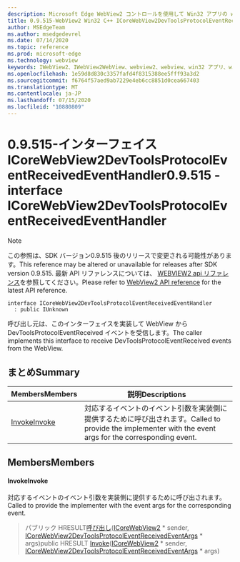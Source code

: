 ```yaml
---
description: Microsoft Edge WebView2 コントロールを使用して Win32 アプリの web コンテンツをホストする
title: 0.9.515-WebView2 Win32 C++ ICoreWebView2DevToolsProtocolEventReceivedEventHandler
author: MSEdgeTeam
ms.author: msedgedevrel
ms.date: 07/14/2020
ms.topic: reference
ms.prod: microsoft-edge
ms.technology: webview
keywords: IWebView2、IWebView2WebView、webview2、webview、win32 アプリ、win32、edge、ICoreWebView2、ICoreWebView2Controller、browser control、edge html
ms.openlocfilehash: 1e59d8d830c3357fafd4f8315388ee5fff93a3d2
ms.sourcegitcommit: f6764f57aed9ab7229e4eb6cc8851d0cea667403
ms.translationtype: MT
ms.contentlocale: ja-JP
ms.lasthandoff: 07/15/2020
ms.locfileid: "10880809"
---
```

# <span data-ttu-id="384a1-104">0.9.515-インターフェイス ICoreWebView2DevToolsProtocolEventReceivedEventHandler</span><span class="sxs-lookup"><span data-stu-id="384a1-104">0.9.515 - interface ICoreWebView2DevToolsProtocolEventReceivedEventHandler</span></span> 

> [!NOTE]
> <span data-ttu-id="384a1-105">この参照は、SDK バージョン0.9.515 後のリリースで変更される可能性があります。</span><span class="sxs-lookup"><span data-stu-id="384a1-105">This reference may be altered or unavailable for releases after SDK version 0.9.515.</span></span> <span data-ttu-id="384a1-106">最新 API リファレンスについては、 [WEBVIEW2 api リファレンス](../../../webview2-api-reference.md)を参照してください。</span><span class="sxs-lookup"><span data-stu-id="384a1-106">Please refer to [WebView2 API reference](../../../webview2-api-reference.md) for the latest API reference.</span></span>

```
interface ICoreWebView2DevToolsProtocolEventReceivedEventHandler
  : public IUnknown
```

<span data-ttu-id="384a1-107">呼び出し元は、このインターフェイスを実装して WebView から DevToolsProtocolEventReceived イベントを受信します。</span><span class="sxs-lookup"><span data-stu-id="384a1-107">The caller implements this interface to receive DevToolsProtocolEventReceived events from the WebView.</span></span>

## <span data-ttu-id="384a1-108">まとめ</span><span class="sxs-lookup"><span data-stu-id="384a1-108">Summary</span></span>

 <span data-ttu-id="384a1-109">Members</span><span class="sxs-lookup"><span data-stu-id="384a1-109">Members</span></span>                        | <span data-ttu-id="384a1-110">説明</span><span class="sxs-lookup"><span data-stu-id="384a1-110">Descriptions</span></span>
--------------------------------|---------------------------------------------
[<span data-ttu-id="384a1-111">Invoke</span><span class="sxs-lookup"><span data-stu-id="384a1-111">Invoke</span></span>](#invoke) | <span data-ttu-id="384a1-112">対応するイベントのイベント引数を実装側に提供するために呼び出されます。</span><span class="sxs-lookup"><span data-stu-id="384a1-112">Called to provide the implementer with the event args for the corresponding event.</span></span>

## <span data-ttu-id="384a1-113">Members</span><span class="sxs-lookup"><span data-stu-id="384a1-113">Members</span></span>

#### <span data-ttu-id="384a1-114">Invoke</span><span class="sxs-lookup"><span data-stu-id="384a1-114">Invoke</span></span> 

<span data-ttu-id="384a1-115">対応するイベントのイベント引数を実装側に提供するために呼び出されます。</span><span class="sxs-lookup"><span data-stu-id="384a1-115">Called to provide the implementer with the event args for the corresponding event.</span></span>

> <span data-ttu-id="384a1-116">パブリック HRESULT[呼び出し](#invoke)([ICoreWebView2](icorewebview2.md) \* sender, [ICoreWebView2DevToolsProtocolEventReceivedEventArgs](icorewebview2devtoolsprotocoleventreceivedeventargs.md) \* args)</span><span class="sxs-lookup"><span data-stu-id="384a1-116">public HRESULT [Invoke](#invoke)([ICoreWebView2](icorewebview2.md) \* sender, [ICoreWebView2DevToolsProtocolEventReceivedEventArgs](icorewebview2devtoolsprotocoleventreceivedeventargs.md) \* args)</span></span>

